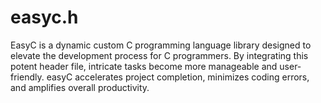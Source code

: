# easyc.h
EasyC is a dynamic custom C programming language library designed to elevate the development process for C programmers. By integrating this potent header file, intricate tasks become more manageable and user-friendly. easyC accelerates project completion, minimizes coding errors, and amplifies overall productivity. 
